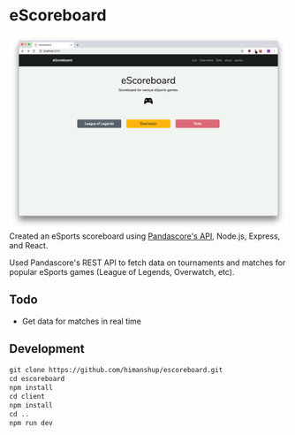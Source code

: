 # eScoreboard

![Image 1](https://raw.githubusercontent.com/himanshup/escoreboard/master/screenshots/image1.png)  
Created an eSports scoreboard using [Pandascore's API](https://pandascore.co/), Node.js, Express, and React.

Used Pandascore's REST API to fetch data on tournaments and matches for popular eSports games (League of Legends, Overwatch, etc).

## Todo
* Get data for matches in real time

## Development

```
git clone https://github.com/himanshup/escoreboard.git
cd escoreboard
npm install
cd client
npm install
cd ..
npm run dev
```
